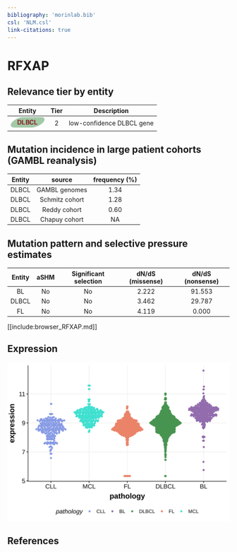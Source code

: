 ```yaml
---
bibliography: 'morinlab.bib'
csl: 'NLM.csl'
link-citations: true
---
```

# RFXAP

## Relevance tier by entity

|Entity|Tier|Description               |
|:------:|:----:|--------------------------|
|![DLBCL](images/icons/DLBCL_tier2.png) |2   |low-confidence DLBCL gene|

## Mutation incidence in large patient cohorts (GAMBL reanalysis)

|Entity|source        |frequency (%)|
|:------:|:--------------:|:-------------:|
|DLBCL |GAMBL genomes |1.34         |
|DLBCL |Schmitz cohort|1.28         |
|DLBCL |Reddy cohort  |0.60         |
|DLBCL |Chapuy cohort |  NA         |

## Mutation pattern and selective pressure estimates

|Entity|aSHM|Significant selection|dN/dS (missense)|dN/dS (nonsense)|
|:------:|:----:|:---------------------:|:----------------:|:----------------:|
|BL    |No  |No                   |2.222           |91.553          |
|DLBCL |No  |No                   |3.462           |29.787          |
|FL    |No  |No                   |4.119           | 0.000          |



[[include:browser_RFXAP.md]]

## Expression
![](images/gene_expression/RFXAP_by_pathology.svg)
<!-- ORIGIN: Unknown -->

## References
